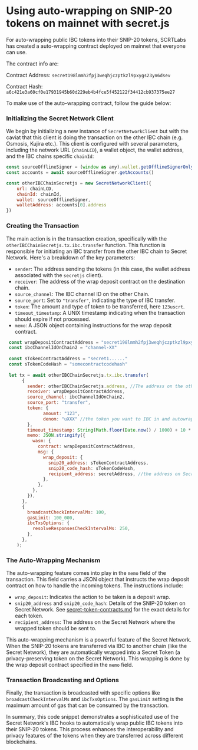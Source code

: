 # Using auto-wrapping on SNIP-20 tokens on mainnet with secret.js

For auto-wrapping public IBC tokens into their SNIP-20 tokens, SCRTLabs has created a auto-wrapping contract deployed on mainnet that everyone can use.&#x20;

The contract info are:&#x20;

Contract Address:  `secret198lmmh2fpj3weqhjczptkzl9pxygs23yn6dsev`

Contract Hash: `a6c421e3a60cf0e17931945b60d229eb4b4fce5f452122f34412cb937375ee27`

To make use of the auto-wrapping contract, follow the guide below:&#x20;

### **Initializing the Secret Network Client**

We begin by initializing a new instance of `SecretNetworkClient`  but with the caviat that this client is doing the transaction on the other IBC chain (e.g. Osmosis, Kujira etc.). This client is configured with several parameters, including the network URL (`chainLCD`), a wallet object, the wallet address, and the IBC chains specific `chainId`:

```javascript
const sourceOfflineSigner = (window as any).wallet.getOfflineSignerOnlyAmino(chainId)
const accounts = await sourceOfflineSigner.getAccounts()

const otherIBCChainSecretjs = new SecretNetworkClient({
    url: chainLCD,
    chainId: chainId,
    wallet: sourceOfflineSigner,
    walletAddress: accounts[0].address
})
```

### **Creating the Transaction**

The main action is in the transaction creation, specifically with the `otherIBCChainSecretjs.tx.ibc.transfer` function. This function is responsible for initiating an IBC transfer from the other IBC chain to Secret Network. Here's a breakdown of the key parameters:

* `sender`: The address sending the tokens (in this case, the wallet address associated with the `secretjs` client).
* `receiver`: The address of the wrap deposit contract on the destination chain.
* `source_channel`: The IBC channel ID on the other Chain.
* `source_port`: Set to `"transfer"`, indicating the type of IBC transfer.
* `token`: The amount and type of token to be transferred, here `123uscrt`.
* `timeout_timestamp`: A UNIX timestamp indicating when the transaction should expire if not processed.
* `memo`: A JSON object containing instructions for the wrap deposit contract.

```javascript
 const wrapDepositContractAddress = "secret198lmmh2fpj3weqhjczptkzl9pxygs23yn6dsev"
 const ibcChannelIdOnChain2 = "channel-XX"
 
 const sTokenContractAddress = "secret1......"
 const sTokenCodeHash = "somecontractcodehash"
 
 let tx = await otherIBCChainSecretjs.tx.ibc.transfer(
      {
        sender: otherIBCChainSecretjs.address, //The address on the other IBC chain
        receiver: wrapDepositContractAddress,
        source_channel: ibcChannelIdOnChain2,
        source_port: "transfer",
        token: {
              amount: "123",
              denom: "uXXX" //the token you want to IBC in and autowrap
        },
        timeout_timestamp: String(Math.floor(Date.now() / 1000) + 10 * 60), // 10 minutes
        memo: JSON.stringify({
          wasm: {
            contract: wrapDepositContractAddress,
            msg: {
              wrap_deposit: {
                snip20_address: sTokenContractAddress,
                snip20_code_hash: sTokenCodeHash,
                recipient_address: secretAddress, //the address on Secret Network
              },
            },
          },
        }),
      },
      {
        broadcastCheckIntervalMs: 100,
        gasLimit: 100_000,
        ibcTxsOptions: {
          resolveResponsesCheckIntervalMs: 250,
        },
      },
    );
```

### **The Auto-Wrapping Mechanism**

The auto-wrapping feature comes into play in the `memo` field of the transaction. This field carries a JSON object that instructs the wrap deposit contract on how to handle the incoming tokens. The instructions include:

* `wrap_deposit`: Indicates the action to be taken is a deposit wrap.
* `snip20_address` and `snip20_code_hash`: Details of the SNIP-20 token on Secret Network. See [secret-token-contracts.md](../../resources-api-contract-addresses/secret-token-contracts.md "mention") for the exact details for each token.
* `recipient_address`: The address on the Secret Network where the wrapped token should be sent to.

This auto-wrapping mechanism is a powerful feature of the Secret Network. When the SNIP-20 tokens are transferred via IBC to another chain (like the Secret Network), they are automatically wrapped into a Secret Token (a privacy-preserving token on the Secret Network). This wrapping is done by the wrap deposit contract specified in the `memo` field.

### **Transaction Broadcasting and Options**

Finally, the transaction is broadcasted with specific options like `broadcastCheckIntervalMs` and `ibcTxsOptions`. The `gasLimit` setting is the maximum amount of gas that can be consumed by the transaction.

In summary, this code snippet demonstrates a sophisticated use of the Secret Network's IBC hooks to automatically wrap public IBC tokens into their SNIP-20 tokens. This process enhances the interoperability and privacy features of the tokens when they are transferred across different blockchains.
